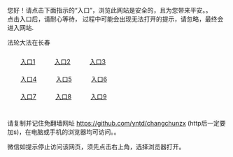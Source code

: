 您好！请点击下面指示的“入口”，浏览此网站是安全的，且为您带来平安。。 <br/>
点击入口后，请耐心等待， 过程中可能会出现无法打开的提示，请忽略，最终会进入网站. </br>

法轮大法在长春<br/>
<div style="padding:10px"><a style="margin:20px" target="_blank" href="https://dealm6dbtxlm.cloudfront.net/2Qpsp?dnwyrz" id="ccLink1" rel="nofollow">入口1</a> <a target="_blank" style="margin:20px" href="https://d15b8llset0epg.cloudfront.net/2Qpsp?ujndifga" id="ccLink2" rel="nofollow">入口2</a> <a style="margin:20px" target="_blank" href="https://drf20wp6tnzrv.cloudfront.net/2Qpsp?mfmrsptd" id="ccLink3" rel="nofollow">入口3</a></div>

<div style="padding:10px" ><a style="margin:20px" target="_blank" href="https://dealm6dbtxlm.cloudfront.net/2Qpsp?dnwyrz" id="ccLink4" rel="nofollow">入口4</a> <a style="margin:20px" href="https://d15b8llset0epg.cloudfront.net/2Qpsp?ujndifga" target="_blank" id="ccLink5" rel="nofollow">入口5</a> <a style="margin:20px" href="https://drf20wp6tnzrv.cloudfront.net/2Qpsp?mfmrsptd" target="_blank" id="ccLink6" rel="nofollow">入口6</a></div>

<div style="padding:10px"><a style="margin:20px" target="_blank" href="https://dealm6dbtxlm.cloudfront.net/2Qpsp?dnwyrz" id="ccLink7" rel="nofollow">入口7</a> <a style="margin:20px" href="https://d15b8llset0epg.cloudfront.net/2Qpsp?ujndifga" target="_blank" id="ccLink8" rel="nofollow">入口8</a> <a style="margin:20px" target="_blank" href="https://drf20wp6tnzrv.cloudfront.net/2Qpsp?mfmrsptd" id="ccLink9" rel="nofollow">入口9</a></div>

<br/>



请复制并记住免翻墙网址 https://github.com/yntd/changchunzx (http后一定要加s)，在电脑或手机的浏览器均可访问。。<br/>

微信如提示停止访问该网页，须先点击右上角，选择浏览器打开。
